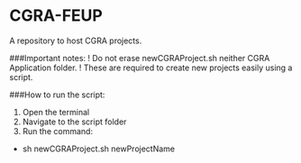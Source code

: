 CGRA-FEUP
=========

A repository to host CGRA projects.

###Important notes:
! Do not erase newCGRAProject.sh neither CGRA Application folder. !
These are required to create new projects easily using a script.

###How to run the script:
1. Open the terminal
2. Navigate to the script folder
3. Run the command:
  - sh newCGRAProject.sh newProjectName
